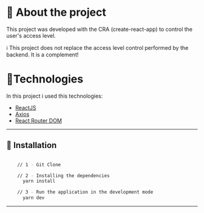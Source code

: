 
# 🔖 About the project
This project was developed with the CRA (create-react-app) to control the user's access level.

:information_source: This project does not replace the access level control performed by the backend.
It is a complement!


#  🔨Technologies
In this project i used this technologies:
- [ReactJS](https://pt-br.reactjs.org/)
- [Axios](https://github.com/axios/axios)
- [React Router DOM](https://reactrouter.com/web/guides/quick-start)

---


## 🏃 Installation

```bash

    // 1 - Git Clone

    // 2 - Installing the dependencies
      yarn install

    // 3 - Run the application in the development mode 
      yarn dev

```

---
